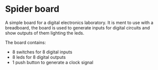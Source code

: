 # Spider board

A simple board for a digital electronics laboratory. It is ment to use with a
breadboard, the board is used to generate inputs for digital circuits and show
outputs of them lighting the leds.

The board contains:
- 8 switches for 8 digital inputs
- 8 leds for 8 digital outputs
- 1 push button to generate a clock signal
